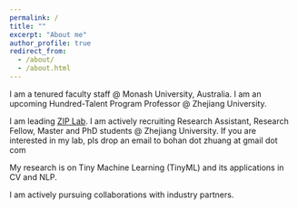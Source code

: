 ```yaml
---
permalink: /
title: ""
excerpt: "About me"
author_profile: true
redirect_from: 
  - /about/
  - /about.html
---
```


I am a tenured faculty staff @ Monash University, Australia. I am an upcoming Hundred-Talent Program Professor @ Zhejiang University. 

I am leading [ZIP Lab](https://ziplab.github.io/). I am actively recruiting Research Assistant, Research Fellow, Master and PhD students @ Zhejiang University. If you are interested in my lab, pls drop an email to bohan dot zhuang at gmail dot com     

My research is on Tiny Machine Learning (TinyML) and its applications in CV and NLP. 

I am actively pursuing collaborations with industry partners.
